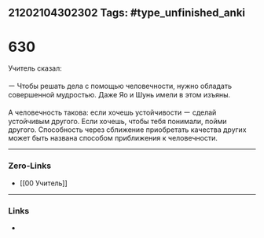21202104302302
Tags: #type_unfinished_anki 
---
# 630

Учитель сказал:<br><br>ー Чтобы решать дела с помощью человечности, нужно обладать совершенной мудростью. Даже Яо и Шунь имели в этом изъяны.<br><br>А человечность такова: если хочешь устойчивости ー сделай устойчивым другого. Если хочешь, чтобы тебя понимали, пойми другого. Способность через сближение приобретать качества других может быть названа способом приближения к человечности. 

---
### Zero-Links
- [[00 Учитель]]
---
### Links
-